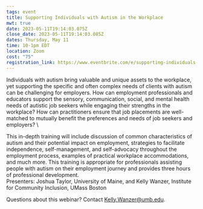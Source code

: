 ```yaml
---
tags: event
title: Supporting Individuals with Autism in the Workplace
mwt: true
date: 2023-05-11T19:14:03.075Z
close_date: 2023-05-11T19:14:03.085Z
dates: Thursday, May 11
time: 10-1pm EDT
location: Zoom
cost: "75"
registration_link: https://www.eventbrite.com/e/supporting-individuals-with-autism-in-the-workplace-tickets-591780821367
---
```

Individuals with autism bring valuable and unique assets to the workplace, yet supporting the specific and often complex needs of clients with autism can be challenging for employers. How can employment professionals and educators support the sensory, communication, social, and mental health needs of autistic job seekers while engaging their strengths in the workplace? How can practitioners ensure that job placements are well-matched to mutually benefit the preferences and needs of job seekers and employers? \

This in-depth training will include discussion of common characteristics of autism and their potential impact on employment, strategies to facilitate independence, self-management, and self-advocacy throughout the employment process, examples of practical workplace accommodations, and much more.
This training is appropriate for professionals assisting people with autism on their employment journey and provides three hours of professional development.
\
Presenters: Joshua Taylor, University of Maine, and Kelly Wanzer, Institute for Community Inclusion, UMass Boston 

Questions about this webinar? Contact [Kelly.Wanzer@umb.edu](mailto:Kelly.Wanzer@umb.edu).
